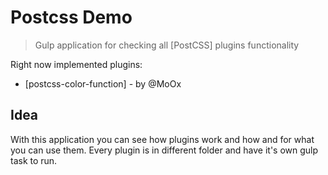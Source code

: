 # Postcss Demo

> Gulp application for checking all [PostCSS] plugins functionality

Right now implemented plugins:

* [postcss-color-function] - by @MoOx

## Idea

With this application you can see how plugins work and how and for what you can use them.
Every plugin is in different folder and have it's own gulp task to run.
